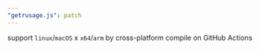 ```yaml
---
"getrusage.js": patch
---
```


support `linux`/`macOS` x `x64`/`arm` by cross-platform compile on GitHub Actions
